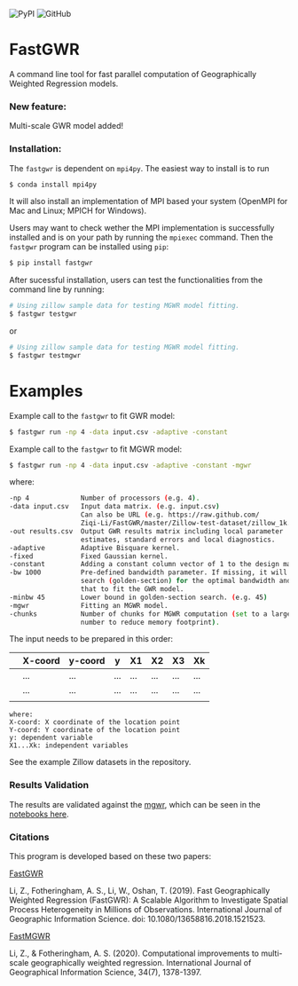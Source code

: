 ![PyPI](https://img.shields.io/pypi/v/fastgwr)
![GitHub](https://img.shields.io/github/license/Ziqi-Li/fastgwr)

# FastGWR
A command line tool for fast parallel computation of Geographically Weighted Regression models.
### New feature:
Multi-scale GWR model added!

### Installation:

The `fastgwr` is dependent on `mpi4py`. The easiest way to install is to run 

```bash
$ conda install mpi4py
```
It will also install an implementation of MPI based your system (OpenMPI for Mac and Linux; MPICH for Windows).


Users may want to check wether the MPI implementation is successfully installed and is on your path by running the `mpiexec` command. Then the `fastgwr` program can be installed using `pip`:

```bash
$ pip install fastgwr
```

After sucessful installation, users can test the functionalities from the command line by running:

```bash
# Using zillow sample data for testing MGWR model fitting.
$ fastgwr testgwr
```
or

```bash
# Using zillow sample data for testing MGWR model fitting.
$ fastgwr testmgwr
```


# Examples
Example call to the `fastgwr` to fit GWR model:

```bash
$ fastgwr run -np 4 -data input.csv -adaptive -constant
```

Example call to the `fastgwr` to fit MGWR model:

```bash
$ fastgwr run -np 4 -data input.csv -adaptive -constant -mgwr
```
where:

```bash
-np 4             Number of processors (e.g. 4).
-data input.csv   Input data matrix. (e.g. input.csv)
                  Can also be URL (e.g. https://raw.github.com/
                  Ziqi-Li/FastGWR/master/Zillow-test-dataset/zillow_1k.csv)
-out results.csv  Output GWR results matrix including local parameter 
                  estimates, standard errors and local diagnostics.
-adaptive         Adaptive Bisquare kernel.
-fixed            Fixed Gaussian kernel.
-constant         Adding a constant column vector of 1 to the design matrix.
-bw 1000          Pre-defined bandwidth parameter. If missing, it will
                  search (golden-section) for the optimal bandwidth and use
                  that to fit the GWR model.
-minbw 45         Lower bound in golden-section search. (e.g. 45)
-mgwr             Fitting an MGWR model.
-chunks           Number of chunks for MGWR computation (set to a larger 
                  number to reduce memory footprint).
```

The input needs to be prepared in this order:

|   | X-coord | y-coord | y    | X1  | X2  | X3  | Xk  |
|---|---------|---------|------|-----|-----|-----|-----|
|   | ...     | ...     | ...  | ... | ... | ... | ... |
|   | ...     | ...     | ...  | ... | ... | ... | ... |
|   |         |         |      |     |     |     |     |

```
where:
X-coord: X coordinate of the location point
Y-coord: Y coordinate of the location point
y: dependent variable
X1...Xk: independent variables
```
See the example Zillow datasets in the repository.

### Results Validation

The results are validated against the [mgwr](https://github.com/pysal/mgwr), which can be seen in the [notebooks here](https://github.com/Ziqi-Li/FastGWR/tree/master/validation%20notebook).


### Citations

This program is developed based on these two papers:

[FastGWR](https://www.tandfonline.com/doi/full/10.1080/13658816.2018.1521523)

Li, Z., Fotheringham, A. S., Li, W., Oshan, T. (2019). Fast Geographically Weighted Regression (FastGWR): A Scalable Algorithm to Investigate Spatial Process Heterogeneity in Millions of Observations. International Journal of Geographic Information Science. doi: 10.1080/13658816.2018.1521523.

[FastMGWR](https://www.tandfonline.com/doi/abs/10.1080/13658816.2020.1720692)

Li, Z., & Fotheringham, A. S. (2020). Computational improvements to multi-scale geographically weighted regression. International Journal of Geographical Information Science, 34(7), 1378-1397.
